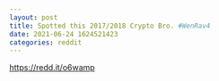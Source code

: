 ```yaml
--- 
layout: post 
title: Spotted this 2017/2018 Crypto Bro. #WenRav4 
date: 2021-06-24 1624521423 
categories: reddit 
--- 
```

https://redd.it/o6wamp